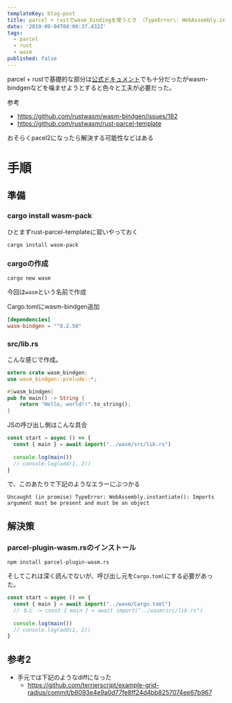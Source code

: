 ```yaml
---
templateKey: blog-post
title: parcel + rustでwasm_bindingを使うとき （TypeError\: WebAssembly.instantiate()\: Imports argument must be present and must be an objectの解決
date: '2019-09-04T04:00:37.432Z'
tags:
  - parcel
  - rust
  - wasm
published: false
---
```


parcel + rustで基礎的な部分は[公式ドキュメント](https://parceljs.org/rust.html)でも十分だったがwasm-bindgenなどを噛ませようとすると色々と工夫が必要だった。

参考
* https://github.com/rustwasm/wasm-bindgen/issues/182
* https://github.com/rustwasm/rust-parcel-template

おそらくpacel2になったら解決する可能性などはある

# 手順

## 準備

### cargo install wasm-pack
ひとまずrust-parcel-templateに習いやっておく

```
cargo install wasm-pack
```

### cargoの作成

```
cargo new wasm
```

今回は`wasm`という名前で作成

Cargo.tomlにwasm-bindgen追加

```Cargo.toml
[dependencies]
wasm-bindgen = "^0.2.50"

```

### src/lib.rs

こんな感じで作成。

```rs
extern crate wasm_bindgen;
use wasm_bindgen::prelude::*;

#[wasm_bindgen]
pub fn main() -> String {
    return "Hello, world!!".to_string();
}
```

JSの呼び出し側はこんな具合

```js
const start = async () => {
  const { main } = await import("../wasm/src/lib.rs")
  
  console.log(main())
  // console.log(add(1, 2))
}
```


で、このあたりで下記のようなエラーにぶつかる

```
Uncaught (in promise) TypeError: WebAssembly.instantiate(): Imports argument must be present and must be an object 
```

## 解決策
### parcel-plugin-wasm.rsのインストール


```
npm install parcel-plugin-wasm.rs
```

そしてこれは深く読んでないが、呼び出し元を`Cargo.toml`にする必要があった。

```js
const start = async () => {
  const { main } = await import("../wasm/Cargo.toml")
  // もと -> const { main } = await import("../wasm/src/lib.rs")
  
  console.log(main())
  // console.log(add(1, 2))
}
```

## 参考2
* 手元では下記のようなdiffになった
  * https://github.com/terrierscript/example-grid-radius/commit/b6093e4e9a0d77fe8ff24d4bb8257074ee67b967
